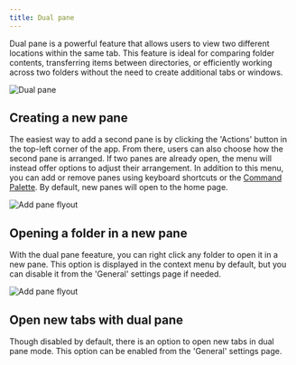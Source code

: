```yaml
---
title: Dual pane
---
```


Dual pane is a powerful feature that allows users to view two different locations within the same tab. This feature is ideal for comparing folder contents, transferring items between directories, or efficiently working across two folders without the need to create additional tabs or windows.

![Dual pane](/docs-resources/DualPane.png)

## Creating a new pane

The easiest way to add a second pane is by clicking the 'Actions' button in the top-left corner of the app. From there, users can also choose how the second pane is arranged. If two panes are already open, the menu will instead offer options to adjust their arrangement. In addition to this menu, you can add or remove panes using keyboard shortcuts or the [Command Palette](/docs/features/command-palette/). By default, new panes will open to the home page.

![Add pane flyout](/docs-resources/AddPaneFlyout.png)

## Opening a folder in a new pane

 With the dual pane feeature, you can right click any folder to open it in a new pane. This option is displayed in the context menu by default, but you can disable it from the 'General' settings page if needed.

![Add pane flyout](/docs-resources/OpenInNewPaneMeuOption.png)

## Open new tabs with dual pane

Though disabled by default, there is an option to open new tabs in dual pane mode. This option can be enabled from the 'General' settings page.